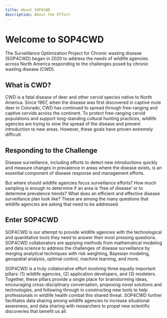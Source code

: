 ```yaml
---
title: About SOP4CWD
description: About the Effort
---
```


# Welcome to SOP4CWD
The Surveillance Optimization Project for Chronic wasting disease (SOP4CWD) began in 2020 to address the needs of wildlife agencies across North America responding to the challenges posed by chronic wasting disease (CWD). 

## What is CWD? 
CWD is a fatal disease of deer and other cervid species native to North America. Since 1967, when the disease was first discovered in captive mule deer in Colorado, CWD has continued to spread through free-ranging and captive cervids across the continent. To protect free-ranging cervid populations and support long-standing cultural hunting practices, wildlife agencies are trying to slow the spread of the disease and prevent introduction to new areas. However, these goals have proven extremely difficult.

## Responding to the Challenge
Disease surveillance, including efforts to detect new introductions quickly and measure changes in prevalence in areas where the disease exists, is an essential component of disease response and management efforts. 

But where should wildlife agencies focus surveillance efforts? How much sampling is enough to determine if an area is ‘free of disease’ or to determine prevalence trends? What does an efficient and effective disease surveillance plan look like? These are among the many questions that wildlife agencies are asking that need to be addressed.

## Enter SOP4CWD
SOP4CWD is our attempt to provide wildlife agencies with the technological and quantitative tools they need to answer their most pressing questions. SOP4CWD collaborators are applying methods from mathematical modeling and data science to address the challenges of disease surveillance by merging analytical techniques with risk weighting, Bayesian modeling, geospatial analysis, optimal control, machine learning, and more.

SOP4CWD is a truly collaborative effort involving three equally important pillars: (1) wildlife agencies, (2) application developers, and (3) modelers. Together, these pillars provide a single place for brainstorming ideas, encouraging cross-disciplinary conversation, proposing novel solutions and technologies, and following through in constructing new tools to help professionals in wildlife health combat this shared threat. SOP4CWD further facilitates data sharing among wildlife agencies to increase situational awareness, and data sharing with researchers to propel new scientific discoveries that benefit us all.